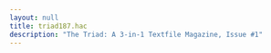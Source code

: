 ```yaml
---
layout: null
title: triad187.hac
description: "The Triad: A 3-in-1 Textfile Magazine, Issue #1"
---
```

